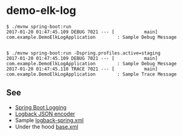 # demo-elk-log

```
$ ./mvnw spring-boot:run
2017-01-20 01:47:45.109 DEBUG 7021 --- [           main] com.example.DemoElkLogApplication        : Sample Debug Message


$ ./mvnw spring-boot:run -Dspring.profiles.active=staging
2017-01-20 01:47:45.109 DEBUG 7021 --- [           main] com.example.DemoElkLogApplication        : Sample Debug Message
2017-01-20 01:47:45.110 TRACE 7021 --- [           main] com.example.DemoElkLogApplication        : Sample Trace Message
```

## See

* [Spring Boot Logging](http://docs.spring.io/spring-boot/docs/current/reference/html/boot-features-logging.html)
* [Logback JSON encoder](https://github.com/logstash/logstash-logback-encoder)
* Sample [logback-spring.xml](https://github.com/spring-projects/spring-boot/blob/master/spring-boot-samples/spring-boot-sample-logback/src/main/resources/logback-spring.xml)
* Under the hood [base.xml](https://github.com/spring-projects/spring-boot/blob/master/spring-boot/src/main/resources/org/springframework/boot/logging/logback/base.xml)
